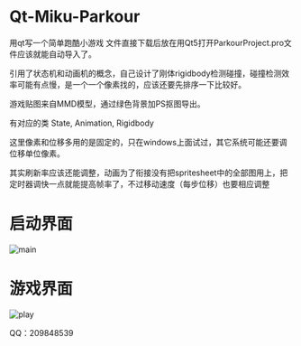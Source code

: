 # Qt-Miku-Parkour
用qt写一个简单跑酷小游戏
文件直接下载后放在用Qt5打开ParkourProject.pro文件应该就能自动导入了。

引用了状态机和动画机的概念，自己设计了刚体rigidbody检测碰撞，碰撞检测效率可能有点慢，是一个一个像素找的，应该还要先排序一下比较好。

游戏贴图来自MMD模型，通过绿色背景加PS抠图导出。

有对应的类 State, Animation, Rigidbody

这里像素和位移多用的是固定的，只在windows上面试过，其它系统可能还要调位移单位像素。

其实刷新率应该还能调整，动画为了衔接没有把spritesheet中的全部图用上，把定时器调快一点就能提高帧率了，不过移动速度（每步位移）也要相应调整

# 启动界面
![main](https://github.com/Movelocity/Qt-Miku-Parkour/blob/main/demo1.png)

# 游戏界面
![play](https://github.com/Movelocity/Qt-Miku-Parkour/blob/main/demo2.png)

QQ：209848539
